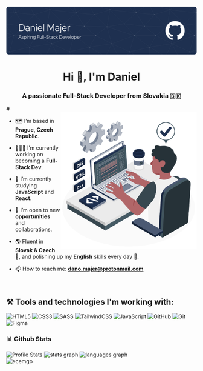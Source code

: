 ![Header](./assets/cover.png)
<h1 align="center">Hi 👋, I'm Daniel</h1>
<h3 align="center">A passionate Full-Stack Developer from Slovakia 🇸🇰</h3>
#

<br>

<!--- Web illustrations by Storyset ( https://storyset.com/web ) --->
<img align="right" alt="GIF" src="/assets/Hand coding.gif" width="360px"/>

- 🗺️ I’m based in **Prague, Czech Republic**.
  
- 👨🏽‍💻 I’m currently working on becoming a **Full-Stack Dev**.
  
- 🔭 I’m currently studying **JavaScript** and **React**.
  
- 👯 I’m open to new **opportunities** and collaborations.
  
- 🌎 Fluent in **Slovak & Czech** 📖, and polishing up my **English** skills every day 🌟.
- 📫 How to reach me: <a href="mailto:dano.majer@protonmail.com">**dano.majer@protonmail.com**</a>

<br>

<h2>⚒️ Tools and technologies I'm working with:</h2>

![HTML5](https://img.shields.io/badge/html5-%23E34F26.svg?style=for-the-badge&logo=html5&logoColor=white)
![CSS3](https://img.shields.io/badge/css3-%231572B6.svg?style=for-the-badge&logo=css3&logoColor=white)
![SASS](https://img.shields.io/badge/SASS-hotpink.svg?style=for-the-badge&logo=SASS&logoColor=white)
![TailwindCSS](https://img.shields.io/badge/tailwindcss-%2338B2AC.svg?style=for-the-badge&logo=tailwind-css&logoColor=white)
![JavaScript](https://img.shields.io/badge/javascript-%23323330.svg?style=for-the-badge&logo=javascript&logoColor=%23F7DF1E)
![GitHub](https://img.shields.io/badge/github-%23323330.svg?style=for-the-badge&logo=github&logoColor=white)
![Git](https://img.shields.io/badge/git-%23F05033.svg?style=for-the-badge&logo=git&logoColor=white)
![Figma](https://img.shields.io/badge/figma-%23F24E1E.svg?style=for-the-badge&logo=figma&logoColor=white)

<h3 align="left">📊 Github Stats</h3>
<div align="left">
  <img alt="Profile Stats" class="img" src="http://github-profile-summary-cards.vercel.app/api/cards/profile-details?username=dnomjr&theme=tokyonight" />
  <img src="https://github-readme-stats.vercel.app/api?username=dnomjr&hide_title=false&hide_rank=false&show_icons=true&include_all_commits=true&count_private=true&disable_animations=false&theme=tokyonight&locale=en&hide_border=false" height="150" alt="stats graph"  />
  <img src="https://github-readme-stats.vercel.app/api/top-langs?username=dnomjr&locale=en&hide_title=false&layout=compact&card_width=320&langs_count=5&theme=tokyonight&hide_border=false" height="150" alt="languages graph"  />
</div>
<img src="https://komarev.com/ghpvc/?username=dnomjr&color=1e3050&style=plastic" alt="ecemgo"/>


<!--
**dnomjr/dnomjr** is a ✨ _special_ ✨ repository because its `README.md` (this file) appears on your GitHub profile.

Here are some ideas to get you started:

- 🔭 I’m currently working on ...
- 🌱 I’m currently learning ...
- 👯 I’m looking to collaborate on ...
- 🤔 I’m looking for help with ...
- 💬 Ask me about ...
- 📫 How to reach me: ...
- 😄 Pronouns: ...
- ⚡ Fun fact: ...
-->
